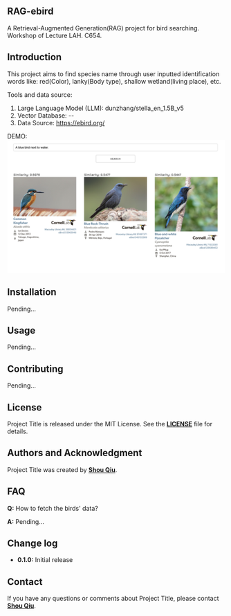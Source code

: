 ## **RAG-ebird**

A Retrieval-Augmented Generation(RAG) project for bird searching. 
Workshop of Lecture LAH. C654.

## **Introduction**

This project aims to find species name through user inputted identification words like:
red(Color), lanky(Body type), shallow wetland(living place), etc.

Tools and data source:
1. Large Language Model (LLM): dunzhang/stella_en_1.5B_v5
2. Vector Database: --
3. Data Source: https://ebird.org/

DEMO:
![source/RAG-ebird.png](source/RAG-ebird.png "Demo")

<!-- <a href="https://cdn.download.ams.birds.cornell.edu/api/v2/asset/26854431/1800">
    <img src="https://cdn.download.ams.birds.cornell.edu/api/v2/asset/26854431/1800" width="500px" alt="Macaulay Library Media">
</a>

Alcedo atthis (カワセミ)

This media is sourced from the [Macaulay Library](https://macaulaylibrary.org/asset/26854431).
© Cornell Lab of Ornithology, Macaulay Library. -->

## **Installation**

<!-- To install Project Title, follow these steps:

1. Clone the repository: **`git clone https://github.com/username/project-title.git`**
2. Navigate to the project directory: **`cd project-title`**
3. Install dependencies: **`npm install`**
4. Build the project: **`npm run build`**
5. Start the project: **`npm start`** -->

Pending...

## **Usage**

<!-- To use Project Title, follow these steps:

1. Open the project in your favorite code editor.
2. Modify the source code to fit your needs.
3. Build the project: **`npm run build`**
4. Start the project: **`npm start`**
5. Use the project as desired. -->

Pending...

## **Contributing**

<!-- If you'd like to contribute to Project Title, here are some guidelines:

1. Fork the repository.
2. Create a new branch for your changes.
3. Make your changes.
4. Write tests to cover your changes.
5. Run the tests to ensure they pass.
6. Commit your changes.
7. Push your changes to your forked repository.
8. Submit a pull request. -->

Pending...

## **License**

Project Title is released under the MIT License. See the **[LICENSE](https://www.blackbox.ai/share/LICENSE)** file for details.

## **Authors and Acknowledgment**

Project Title was created by **[Shou Qiu](https://github.com/elechou)**.

<!-- Additional contributors include:

- **[Contributor Name](https://github.com/contributor-name)**
- **[Another Contributor](https://github.com/another-contributor)**
Thank you to all the contributors for their hard work and dedication to the project. -->

<!-- 
## **Code of Conduct**

Please note that this project is released with a Contributor Code of Conduct. By participating in this project, you agree to abide by its terms. See the **[CODE_OF_CONDUCT.md](https://www.blackbox.ai/share/CODE_OF_CONDUCT.md)** file for more information. -->

## **FAQ**

**Q:** How to fetch the birds' data?

**A:** Pending...

## **Change log**
- **0.1.0:** Initial release

## **Contact**

If you have any questions or comments about Project Title, please contact **[Shou Qiu](qiusots@gmail.com)**.